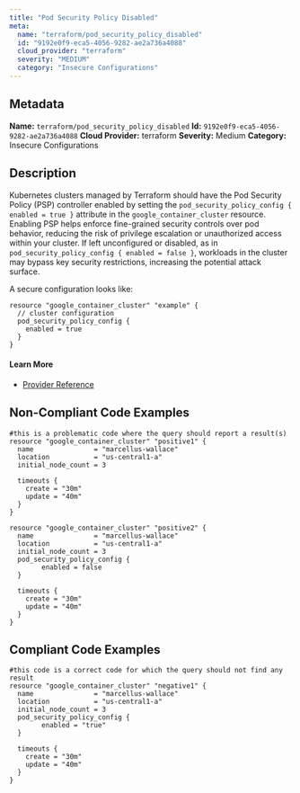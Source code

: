 ```yaml
---
title: "Pod Security Policy Disabled"
meta:
  name: "terraform/pod_security_policy_disabled"
  id: "9192e0f9-eca5-4056-9282-ae2a736a4088"
  cloud_provider: "terraform"
  severity: "MEDIUM"
  category: "Insecure Configurations"
---
```

## Metadata
**Name:** `terraform/pod_security_policy_disabled`
**Id:** `9192e0f9-eca5-4056-9282-ae2a736a4088`
**Cloud Provider:** terraform
**Severity:** Medium
**Category:** Insecure Configurations
## Description
Kubernetes clusters managed by Terraform should have the Pod Security Policy (PSP) controller enabled by setting the `pod_security_policy_config { enabled = true }` attribute in the `google_container_cluster` resource. Enabling PSP helps enforce fine-grained security controls over pod behavior, reducing the risk of privilege escalation or unauthorized access within your cluster. If left unconfigured or disabled, as in `pod_security_policy_config { enabled = false }`, workloads in the cluster may bypass key security restrictions, increasing the potential attack surface. 

A secure configuration looks like:

```
resource "google_container_cluster" "example" {
  // cluster configuration
  pod_security_policy_config {
    enabled = true
  }
}
```

#### Learn More

 - [Provider Reference](https://registry.terraform.io/providers/hashicorp/google/latest/docs/resources/container_cluster)

## Non-Compliant Code Examples
```gcp
#this is a problematic code where the query should report a result(s)
resource "google_container_cluster" "positive1" {
  name               = "marcellus-wallace"
  location           = "us-central1-a"
  initial_node_count = 3

  timeouts {
    create = "30m"
    update = "40m"
  }
}

resource "google_container_cluster" "positive2" {
  name               = "marcellus-wallace"
  location           = "us-central1-a"
  initial_node_count = 3
  pod_security_policy_config {
        enabled = false
  }

  timeouts {
    create = "30m"
    update = "40m"
  }
}

```

## Compliant Code Examples
```gcp
#this code is a correct code for which the query should not find any result
resource "google_container_cluster" "negative1" {
  name               = "marcellus-wallace"
  location           = "us-central1-a"
  initial_node_count = 3
  pod_security_policy_config {
        enabled = "true"
  }

  timeouts {
    create = "30m"
    update = "40m"
  }
}

```